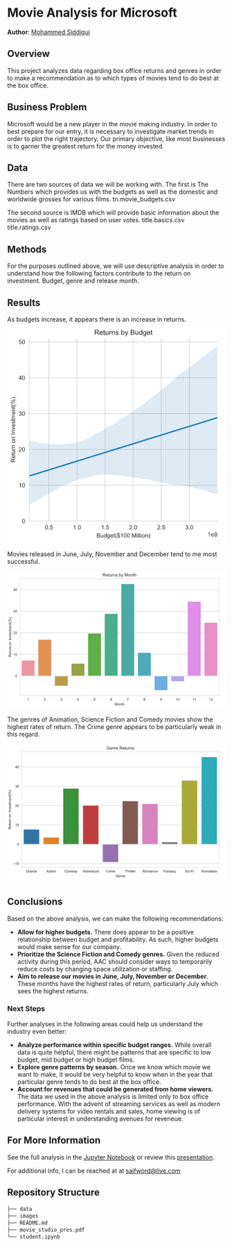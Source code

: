 

# Movie Analysis for Microsoft

**Author**: [Mohammed Siddiqui](mailto:saifword@live.com)

## Overview

This project analyzes data regarding box office returns and genres in order to make a recommendation as to which types of movies tend to do best at the box office.  

## Business Problem

Microsoft would be a new player in the movie making industry.  In order to best prepare for our entry, it is necessary to investigate market trends in order to plot the right trajectory.  Our primary objective, like most businesses is to garner the greatest return for the money invested.

## Data

There are two sources of data we will be working with. The first is The Numbers which provides us with the budgets as well as the domestic and worldwide grosses for various films.
    tn.movie_budgets.csv

The second source is IMDB which will provide basic information about the movies as well as ratings based on user votes.
    title.basics.csv
    title.ratings.csv

## Methods

For the purposes outlined above, we will use descriptive analysis in order to understand how the following factors contribute to the return on investment.  Budget, genre and release month.

## Results

As budgets increase, it appears there is an increase in returns.

![returns_by_budget](./images/returns_by_budget.png)

Movies released in June, July, November and December tend to me most successful.

![returns_by_month](./images/returns_by_month.png)

The genres of Animation, Science Fiction and Comedy movies show the highest rates of return.  The Crime genre appears to be particularly weak in this regard.

![returns_by_genre](./images/returns_by_genre.png)


## Conclusions

Based on the above analysis, we can make the following recommendations:

- **Allow for higher budgets.** 
There does appear to be a positive relationship between budget and profitability.  As such, higher budgets would make sense for our company.
- **Prioritize the Science Fiction and Comedy genres.** 
Given the reduced activity during this period, AAC should consider ways to temporarily reduce costs by changing space utilization or staffing.
- **Aim to release our movies in June, July, November or December.**
These months have the highest rates of return, particularly July which sees the highest returns. 

### Next Steps

Further analyses in the following areas could help us understand the industry even better:

- **Analyze performance within specific budget ranges.**
While overall data is quite helpful, there might be patterns that are specific to low budget, mid budget or high budget films.
- **Explore genre patterns by season.**
Once we know which movie we want to make, it would be very helpful to know when in the year that particular genre tends to do best at the box office.
- **Account for revenues that could be generated from home viewers.**
The data we used in the above analysis is limited only to box office performance.  With the advent of streaming services as well as modern delivery systems for video rentals and sales, home viewing is of particular interest in understanding avenues for reveneue.

## For More Information

See the full analysis in the [Jupyter Notebook](./student.ipynb) or review this [presentation](./movie_studio_pres.pdf).

For additional info, I can be reached at  at [saifword@live.com](mailto:saifword@live.com)


## Repository Structure

```
├── data
├── images
├── README.md
├── movie_studio_pres.pdf
└── student.ipynb
```